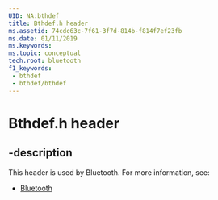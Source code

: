 ```yaml
---
UID: NA:bthdef
title: Bthdef.h header
ms.assetid: 74cdc63c-7f61-3f7d-814b-f814f7ef23fb
ms.date: 01/11/2019
ms.keywords: 
ms.topic: conceptual
tech.root: bluetooth
f1_keywords:
 - bthdef
 - bthdef/bthdef
---
```


# Bthdef.h header


## -description

This header is used by Bluetooth. For more information, see:

- [Bluetooth](../_bluetooth/index.md)

